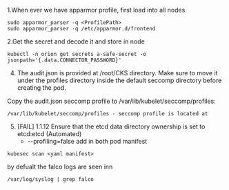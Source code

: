 1.When ever we have  apparmor profile, first load into all nodes

```
sudo apparmor_parser -q <ProfilePath>
sudo apparmor_parser -q /etc/apparmor.d/frontend
```


2.Get the secret and decode it and store in node 
```
kubectl -n orion get secrets a-safe-secret -o jsonpath='{.data.CONNECTOR_PASSWORD}'
```

4. The audit.json is provided at /root/CKS directory. Make sure to move it under the profiles directory inside the default seccomp directory before creating the pod.

Copy the audit.json seccomp profile to /var/lib/kubelet/seccomp/profiles:
```
/var/lib/kubelet/seccomp/profiles - seccomp profile is located at
```

5. [FAIL] 1.1.12 Ensure that the etcd data directory ownership is set to etcd:etcd (Automated)
    - --profiling=false
add in both pod manifest


```
kubesec scan <yaml manifest>
```



by defualt the falco logs are seen inn 
```
/var/log/syslog | grep falco
``` 
